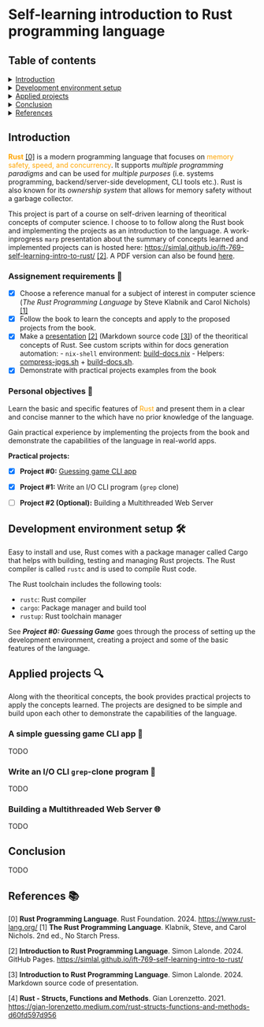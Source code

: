 # Self-learning introduction to Rust programming language

## Table of contents

<details closed>
<summary><a href="#introduction">Introduction</a></summary>

- [Assignement requirements](#assignement-requirements-memo)
- [Personal objectives](#personal-objectives-dart)

</details>

<details closed>
<summary><a href="#development-environment-setup-hammer_and_wrench">Development environment setup</a></summary>

- [Installation](#installation)
- [Package manager (Cargo) and build tools](#package-manager-cargo-and-build-tools)
- [Project structure with Crates and Modules](#project-structure-with-crates-and-modules)

</details>

<details>
<summary><a href="#applied-projects-mag">Applied projects</a></summary>

- [A simple guessing game CLI app](#a-simple-guessing-game-cli-app-gamedie)
- [Write an I/O CLI `grep`-clone program](#write-an-io-cli-grep-clone-program-wrench)
- [Building a Multithreaded Web Server](#building-a-multithreaded-web-server-globe_with_meridians)

</details>

<details>
<summary><a href="#conclusion">Conclusion</a></summary>

</details>

<details>
<summary><a href="#references-books">References</a></summary>

</details>

## Introduction

<span style="color:orange">**Rust**</span> [[0]](#0) is a modern programming language that focuses on <span style="color:orange">memory safety, speed, and concurrency</span>. It supports *multiple programming paradigms* and can be used for *multiple purposes* (i.e. systems programming, backend/server-side development, CLI tools etc.). Rust is also known for its *ownership system* that allows for memory safety without a garbage collector.

This project is part of a course on self-driven learning of theoritical concepts of computer science. I choose to to follow along the Rust book and implementing the projects as an introduction to the language. A work-inprogress `marp` presentation about the summary of concepts learned and implemented projects can is hosted here: https://simlal.github.io/ift-769-self-learning-intro-to-rust/ [[2]](#2). A PDF version can also be found [here](./docs/project-presentation.pdf).

### Assignement requirements :memo:
- [x] Choose a reference manual for a subject of interest in computer science (_The Rust Programming Language_ by Steve Klabnik and Carol Nichols) [[1]](#1)
- [x] Follow the book to learn the concepts and apply to the proposed projects from the book.
- [x] Make a [presentation](https://simlal.github.io/ift-769-self-learning-intro-to-rust/) [[2]](#2) (Markdown source code [[3]](#3)) of the theoritical concepts of Rust.
    See custom scripts within for docs generation automation:
        - `nix-shell` environment: [build-docs.nix](./docs/build-docs.nix)
        - Helpers: [compress-jpgs.sh](./docs/compress-jpgs.sh) + [build-docs.sh](./docs/build-docs.sh).
- [x] Demonstrate with practical projects examples from the book

### Personal objectives :dart:

Learn the basic and specific features of <span style="color:orange">Rust</span> and present them in a clear and concise manner to the which have no prior knowledge of the language.

Gain practical experience by implementing the projects from the book and demonstrate the capabilities of the language in real-world apps.

**Practical projects:**
- [x] **Project #0:** [Guessing game CLI app](./projects/guessing_game/)
- [x] **Project #1:** Write an I/O CLI program (`grep` clone)
- [ ] **Project #2 (Optional):** Building a Multithreaded Web Server


## Development environment setup :hammer_and_wrench:

Easy to install and use, Rust comes with a package manager called Cargo that helps with building, testing and managing Rust projects. The Rust compiler is called `rustc` and is used to compile Rust code.

The Rust toolchain includes the following tools:
- `rustc`: Rust compiler
- `cargo`: Package manager and build tool
- `rustup`: Rust toolchain manager

See ***Project #0: Guessing Game*** goes through the process of setting up the development environment, creating a project and some of the basic features of the language.

## Applied projects :mag:

Along with the theoritical concepts, the book provides practical projects to apply the concepts learned. The projects are designed to be simple and build upon each other to demonstrate the capabilities of the language.


### A simple guessing game CLI app :game_die:

TODO


### Write an I/O CLI `grep`-clone program :wrench:

TODO

### Building a Multithreaded Web Server :globe_with_meridians:

TODO

## Conclusion

TODO

## References :books:
<!-- As numbered footnotes-->
<a id="0">[0]</a> **Rust Programming Language**. Rust Foundation. 2024. https://www.rust-lang.org/
<a id="1">[1]</a> **The Rust Programming Language**. Klabnik, Steve, and Carol Nichols. 2nd ed., No Starch Press.

<a id="2">[2]</a> **Introduction to Rust Programming Language**. Simon Lalonde. 2024. GitHub Pages. https://simlal.github.io/ift-769-self-learning-intro-to-rust/

<a id="3">[3]</a> **Introduction to Rust Programming Language**. Simon Lalonde. 2024. Markdown source code of presentation.

<a id="4">[4]</a> **Rust - Structs, Functions and Methods**. Gian Lorenzetto. 2021. https://gian-lorenzetto.medium.com/rust-structs-functions-and-methods-d60fd597d956